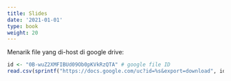 ```yaml
---
title: Slides
date: '2021-01-01'
type: book
weight: 20
---
```


Menarik file yang di-host di google drive:

```r
id <- "0B-wuZ2XMFIBUd09Ob0pKVkRzQTA" # google file ID
read.csv(sprintf("https://docs.google.com/uc?id=%s&export=download", id))
```